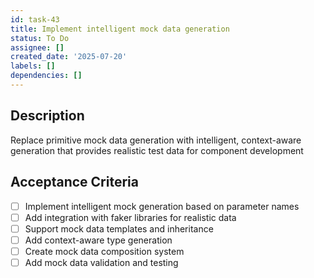 ```yaml
---
id: task-43
title: Implement intelligent mock data generation
status: To Do
assignee: []
created_date: '2025-07-20'
labels: []
dependencies: []
---
```


## Description

Replace primitive mock data generation with intelligent, context-aware generation that provides realistic test data for component development

## Acceptance Criteria

- [ ] Implement intelligent mock generation based on parameter names
- [ ] Add integration with faker libraries for realistic data
- [ ] Support mock data templates and inheritance
- [ ] Add context-aware type generation
- [ ] Create mock data composition system
- [ ] Add mock data validation and testing
